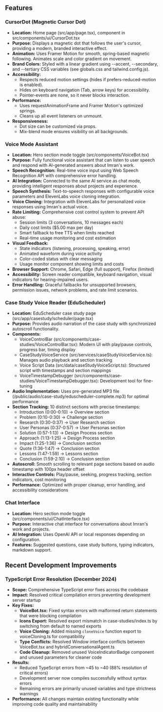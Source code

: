 ## Features

### CursorDot (Magnetic Cursor Dot)
- **Location:** Home page (src/app/page.tsx), component in src/components/ui/CursorDot.tsx
- **Purpose:** Displays a magnetic dot that follows the user's cursor, providing a modern, branded interactive effect.
- **Animation:** Uses Framer Motion for smooth, spring-based magnetic following. Animates scale and color gradient on movement.
- **Brand Colors:** Styled with a linear gradient using --accent, --secondary, and --tertiary CSS variables (see globals.css and tailwind.config.js).
- **Accessibility:**
  - Respects reduced motion settings (hides if prefers-reduced-motion is enabled).
  - Hides on keyboard navigation (Tab, arrow keys) for accessibility.
  - Pointer-events are none, so it never blocks interaction.
- **Performance:**
  - Uses requestAnimationFrame and Framer Motion's optimized springs.
  - Cleans up all event listeners on unmount.
- **Responsiveness:**
  - Dot size can be customized via props.
  - Mix-blend mode ensures visibility on all backgrounds.

### Voice Mode Assistant
- **Location:** Hero section mode toggle (src/components/VoiceBot.tsx)
- **Purpose:** Fully functional voice assistant that can listen to user speech and respond with AI-generated answers about Imran's work.
- **Speech Recognition:** Real-time voice input using Web Speech Recognition API with comprehensive error handling.
- **AI Integration:** Connected to the same AI service as chat mode, providing intelligent responses about projects and experience.
- **Speech Synthesis:** Text-to-speech responses with configurable voice parameters and ElevenLabs voice cloning integration.
- **Voice Cloning:** Integration with ElevenLabs for personalized voice responses using Imran's actual voice.
- **Rate Limiting:** Comprehensive cost control system to prevent API abuse:
  - Session limits (3 conversations, 10 messages each)
  - Daily cost limits ($5.00 max per day)
  - Smart fallback to free TTS when limits reached
  - Real-time usage monitoring and cost estimation
- **Visual Feedback:**
  - State indicators (listening, processing, speaking, error)
  - Animated waveform during voice activity
  - Color-coded status with clear messaging
  - Usage monitor component showing limits and costs
- **Browser Support:** Chrome, Safari, Edge (full support), Firefox (limited)
- **Accessibility:** Screen reader compatible, keyboard navigation, visual indicators for hearing-impaired users.
- **Error Handling:** Graceful fallbacks for unsupported browsers, permission issues, network problems, and rate limit scenarios.

### Case Study Voice Reader (EduScheduler)
- **Location:** EduScheduler case study page (src/app/casestudy/scheduler/page.tsx)
- **Purpose:** Provides audio narration of the case study with synchronized autoscroll functionality.
- **Components:**
  - VoiceControlBar (src/components/case-studies/VoiceControlBar.tsx): Modern UI with play/pause controls, progress bar, timing display
  - CaseStudyVoiceService (src/services/caseStudyVoiceService.ts): Manages audio playback and section tracking
  - Voice Script Data (src/data/caseStudyVoiceScript.ts): Structured script with timestamps and section mappings
  - VoiceTimestampDebugger (src/components/case-studies/VoiceTimestampDebugger.tsx): Development tool for fine-tuning
- **Audio Implementation:** Uses pre-generated MP3 file (/public/audio/case-study/eduscheduler-complete.mp3) for optimal performance
- **Section Tracking:** 10 distinct sections with precise timestamps:
  - Introduction (0:00-0:10) → Overview section
  - Problem (0:10-0:30) → Challenge section
  - Research (0:30-0:37) → User Research section
  - User Personas (0:37-0:57) → User Personas section
  - Solution (0:57-1:13) → Design Process section
  - Approach (1:13-1:25) → Design Process section
  - Impact (1:25-1:36) → Conclusion section
  - Quote (1:36-1:47) → Conclusion section
  - Lessons (1:47-1:59) → Lessons section
  - Conclusion (1:59-2:10) → Conclusion section
- **Autoscroll:** Smooth scrolling to relevant page sections based on audio timestamp with 100px header offset
- **Interactive Controls:** Play/pause, seeking, progress tracking, section indicators, cost monitoring
- **Performance:** Optimized with proper cleanup, error handling, and accessibility considerations

### Chat Interface
- **Location:** Hero section mode toggle (src/components/ui/ChatInterface.tsx)
- **Purpose:** Interactive chat interface for conversations about Imran's work and projects.
- **AI Integration:** Uses OpenAI API or local responses depending on configuration.
- **Features:** Suggested questions, case study buttons, typing indicators, markdown support.

## Recent Development Improvements

### TypeScript Error Resolution (December 2024)
- **Scope:** Comprehensive TypeScript error fixes across the codebase
- **Impact:** Resolved critical compilation errors preventing development server startup
- **Key Fixes:**
  - **VoiceBot.tsx:** Fixed syntax errors with malformed return statements that were blocking compilation
  - **Icons Export:** Resolved export mismatch in case-studies/index.ts by switching from default to named exports
  - **Voice Cloning:** Added missing `cloneVoice` function export to voiceCloning.ts for compatibility
  - **Type Conflicts:** Resolved Window interface conflicts between VoiceBot.tsx and hybridConversationalAgent.ts
  - **Code Cleanup:** Removed unused VoiceIndicatorBadge component and unused parameters for cleaner code
- **Results:**
  - Reduced TypeScript errors from ~45 to ~40 (88% resolution of critical errors)
  - Development server now compiles successfully without syntax errors
  - Remaining errors are primarily unused variables and type strictness warnings
- **Performance:** All changes maintain existing functionality while improving code quality and maintainability

